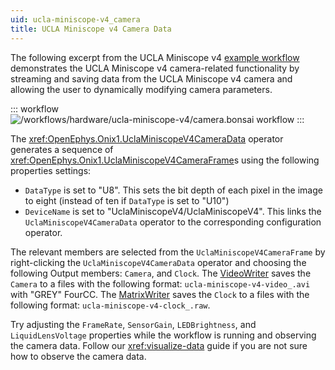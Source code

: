 ```yaml
---
uid: ucla-miniscope-v4_camera
title: UCLA Miniscope v4 Camera Data
---
```


The following excerpt from the UCLA Miniscope v4 [example workflow](xref:ucla-miniscope-v4) demonstrates the UCLA
Miniscope v4 camera-related functionality by streaming and saving data from the UCLA Miniscope v4 camera and allowing
the user to dynamically modifying camera parameters.

::: workflow
![/workflows/hardware/ucla-miniscope-v4/camera.bonsai workflow](../../../workflows/hardware/ucla-miniscope-v4/camera.bonsai)
:::

The <xref:OpenEphys.Onix1.UclaMiniscopeV4CameraData> operator generates a sequence of
<xref:OpenEphys.Onix1.UclaMiniscopeV4CameraFrame>s using the following properties settings:
- `DataType` is set to "U8". This sets the bit depth of each pixel in the image to eight (instead of ten if `DataType`
  is set to "U10")
- `DeviceName` is set to "UclaMiniscopeV4/UclaMiniscopeV4". This links the `UclaMiniscopeV4CameraData` operator to the
  corresponding configuration operator. 

The relevant members are selected from the `UclaMiniscopeV4CameraFrame` by right-clicking the
`UclaMiniscopeV4CameraData` operator and choosing the following Output members: `Camera`, and `Clock`. The
[VideoWriter](xref:Bonsai.Vision.VideoWriter) saves the `Camera` to a files with the following format:
`ucla-miniscope-v4-video_.avi` with "GREY" FourCC. The [MatrixWriter](xref:Bonsai.Dsp.MatrixWriter) saves the `Clock` to a
files with the following format: `ucla-miniscope-v4-clock_.raw`.

Try adjusting the `FrameRate`, `SensorGain`, `LEDBrightness`, and `LiquidLensVoltage` properties while the workflow is
running and observing the camera data. Follow our <xref:visualize-data> guide if you are not sure how to observe the
camera data. 